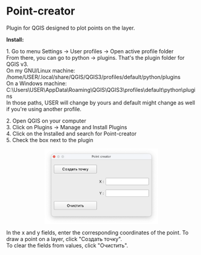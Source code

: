 # Point-creator
<html>
  <head>
    <style>
      .img-container {
        text-align: center;
        display: block;
      }
    </style>
  </head>
  <body>
<p>Plugin for QGIS designed to plot points on the layer.</p>

<b>Install:</b>
<p>
  1. Go to menu Settings -> User profiles -> Open active profile folder<br>
From there, you can go to python -> plugins. That's the plugin folder for QGIS v3.<br>
On my GNU/Linux machine:
/home/USER/.local/share/QGIS/QGIS3/profiles/default/python/plugins<br>
On a Windows machine:
 C:\Users\USER\AppData\Roaming\QGIS\QGIS3\profiles\default\python\plugins<br>
In those paths, USER will change by yours and default might change as well if you're using another profile.<br>
</p>

<p>
  2. Open QGIS on your computer<br>
  3. Click on Plugins -> Manage and Install Plugins<br>
  4. Click on the Installed and search for Point-creator<br>
  5. Сheck the box next to the plugin<br>
</p>

<span class="img-container">
<img src="plugin.png" alt="Plugin window" height="200" width="300" align="center">
</span>
<p>
  In the x and y fields, enter the corresponding coordinates of the point. To draw a point on a layer, click "Создать точку".<br>
  To clear the fields from values, click "Очистить".
</p>
</body>
</html>
